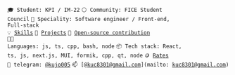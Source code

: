 <code>🎓 Student: KPI / IM-22</code>
<code>⚪ Community: FICE Student Council</code>
<code>👷 Speciality: Software engineer / Front-end, Full-stack </code><br>
<code>💡 [Skills](SKILLS.md)</code>
<code>🧻 [Projects](PROJECTS.md)</code>
<code>👀 [Open-source contribution](CONTRIBUTION.md)</code><br>
<code>🧑‍💻 Languages: js, ts, cpp, bash, node</code>
<code>📦 Tech stack: React, ts, js, next.js, MUI, formik, cpp, qt, node</code>
<code>🪙 [Rates](RATES.md)</code><br>
<code>💬 telegram: [@kujo005](https://telegram.me/kujo005)</code>
<code>📫 [@kuc8301@gmail.com](mailto: kuc8301@gmail.com)</code>

